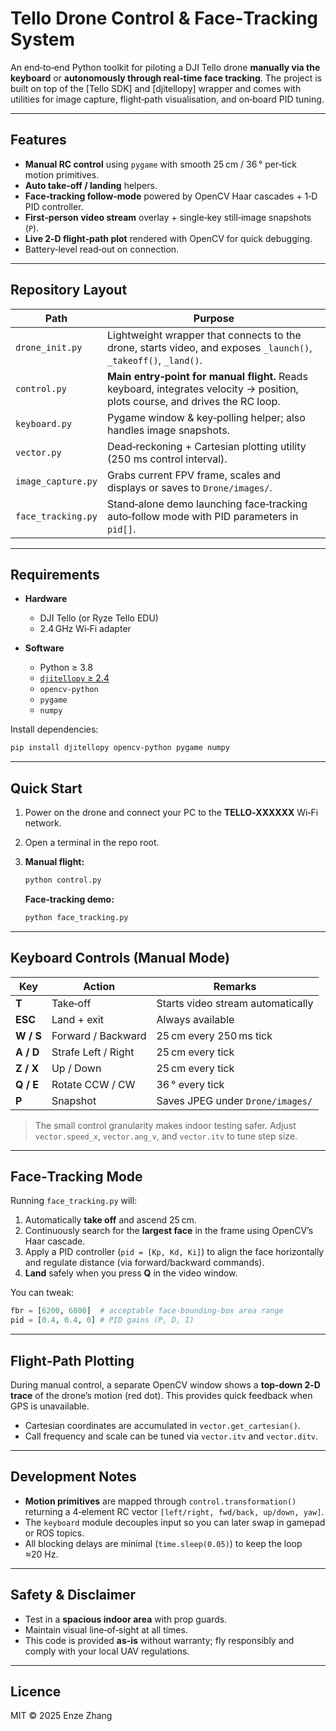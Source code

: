 # Tello Drone Control & Face‑Tracking System

An end‑to‑end Python toolkit for piloting a DJI Tello drone **manually via the keyboard** or **autonomously through real‑time face tracking**. The project is built on top of the \[Tello SDK] and \[djitellopy] wrapper and comes with utilities for image capture, flight‑path visualisation, and on‑board PID tuning.

---

## Features

* **Manual RC control** using `pygame` with smooth 25 cm / 36 ° per‑tick motion primitives.
* **Auto take‑off / landing** helpers.
* **Face‑tracking follow‑mode** powered by OpenCV Haar cascades + 1‑D PID controller.
* **First‑person video stream** overlay + single‑key still‑image snapshots (`P`).
* **Live 2‑D flight‑path plot** rendered with OpenCV for quick debugging.
* Battery‑level read‑out on connection.

---

## Repository Layout

| Path               | Purpose                                                                                                                       |
| ------------------ | ----------------------------------------------------------------------------------------------------------------------------- |
| `drone_init.py`    | Lightweight wrapper that connects to the drone, starts video, and exposes `_launch()`, `_takeoff()`, `_land()`.               |
| `control.py`       | **Main entry‑point for manual flight.** Reads keyboard, integrates velocity → position, plots course, and drives the RC loop. |
| `keyboard.py`      | Pygame window & key‑polling helper; also handles image snapshots.                                                             |
| `vector.py`        | Dead‑reckoning + Cartesian plotting utility (250 ms control interval).                                                        |
| `image_capture.py` | Grabs current FPV frame, scales and displays or saves to `Drone/images/`.                                                     |
| `face_tracking.py` | Stand‑alone demo launching face‑tracking auto‑follow mode with PID parameters in `pid[]`.                                     |

---

## Requirements

* **Hardware**

  * DJI Tello (or Ryze Tello EDU)
  * 2.4 GHz Wi‑Fi adapter
* **Software**

  * Python ≥ 3.8
  * [`djitellopy` ≥ 2.4](https://github.com/damiafuentes/DJITelloPy)
  * `opencv‑python`
  * `pygame`
  * `numpy`

Install dependencies:

```bash
pip install djitellopy opencv-python pygame numpy
```

---

## Quick Start

1. Power on the drone and connect your PC to the **TELLO‑XXXXXX** Wi‑Fi network.
2. Open a terminal in the repo root.
3. **Manual flight:**

   ```bash
   python control.py
   ```

   **Face‑tracking demo:**

   ```bash
   python face_tracking.py
   ```

---

## Keyboard Controls (Manual Mode)

| Key       | Action              | Remarks                           |
| --------- | ------------------- | --------------------------------- |
| **T**     | Take‑off            | Starts video stream automatically |
| **ESC**   | Land + exit         | Always available                  |
| **W / S** | Forward / Backward  | 25 cm every 250 ms tick           |
| **A / D** | Strafe Left / Right | 25 cm every tick                  |
| **Z / X** | Up / Down           | 25 cm every tick                  |
| **Q / E** | Rotate CCW / CW     | 36 ° every tick                   |
| **P**     | Snapshot            | Saves JPEG under `Drone/images/`  |

> The small control granularity makes indoor testing safer. Adjust `vector.speed_x`, `vector.ang_v`, and `vector.itv` to tune step size.

---

## Face‑Tracking Mode

Running `face_tracking.py` will:

1. Automatically **take off** and ascend 25 cm.
2. Continuously search for the **largest face** in the frame using OpenCV’s Haar cascade.
3. Apply a PID controller (`pid = [Kp, Kd, Ki]`) to align the face horizontally and regulate distance (via forward/backward commands).
4. **Land** safely when you press **Q** in the video window.

You can tweak:

```python
fbr = [6200, 6800]  # acceptable face‑bounding‑box area range
pid = [0.4, 0.4, 0] # PID gains (P, D, I)
```

---

## Flight‑Path Plotting

During manual control, a separate OpenCV window shows a **top‑down 2‑D trace** of the drone’s motion (red dot). This provides quick feedback when GPS is unavailable.

* Cartesian coordinates are accumulated in `vector.get_cartesian()`.
* Call frequency and scale can be tuned via `vector.itv` and `vector.ditv`.

---

## Development Notes

* **Motion primitives** are mapped through `control.transformation()` returning a 4‑element RC vector `[left/right, fwd/back, up/down, yaw]`.
* The `keyboard` module decouples input so you can later swap in gamepad or ROS topics.
* All blocking delays are minimal (`time.sleep(0.05)`) to keep the loop ≈20 Hz.

---

## Safety & Disclaimer

* Test in a **spacious indoor area** with prop guards.
* Maintain visual line‑of‑sight at all times.
* This code is provided **as‑is** without warranty; fly responsibly and comply with your local UAV regulations.

---

## Licence

MIT © 2025 Enze Zhang

